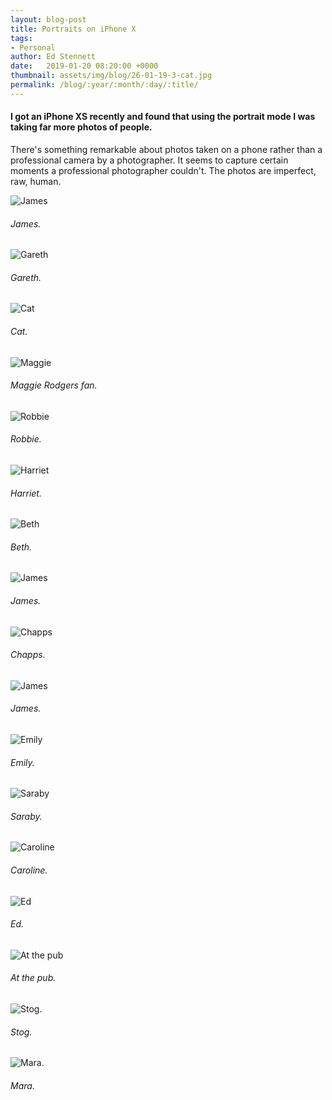 ```yaml
---
layout: blog-post
title: Portraits on iPhone X
tags:
- Personal
author: Ed Stennett
date:   2019-01-20 08:20:00 +0000
thumbnail: assets/img/blog/26-01-19-3-cat.jpg
permalink: /blog/:year/:month/:day/:title/
---
```


#### I got an iPhone XS recently and found that using the portrait mode I was taking far more photos of people.

There's something remarkable about photos taken on a phone rather than a professional camera by a photographer. It seems to capture certain moments a professional photographer couldn't. The photos are imperfect, raw, human.

<section>
    <div class="full-width portfolio-banner">
        <img data-src="{{ site.baseurl}}/assets/img/blog/26-01-19-1-james.jpg" class=" lazy no-padding portfolio-banner-image" alt="James"/>
    </div>
    <h6>James.</h6>
</section>

<section>
    <div class="full-width portfolio-banner">
        <img data-src="{{ site.baseurl}}/assets/img/blog/26-01-19-2-smith.jpg" class=" lazy no-padding portfolio-banner-image" alt="Gareth"/>
    </div>
    <h6>Gareth.</h6>
</section>

<section>
    <div class="full-width portfolio-banner">
        <img data-src="{{ site.baseurl}}/assets/img/blog/26-01-19-3-cat.jpg" class=" lazy no-padding portfolio-banner-image" alt="Cat"/>
    </div>
    <h6>Cat.</h6>
</section>

<section>
    <div class="full-width portfolio-banner">
        <img data-src="{{ site.baseurl}}/assets/img/blog/26-01-19-4-maggie.jpg" class=" lazy no-padding portfolio-banner-image" alt="Maggie"/>
    </div>
    <h6>Maggie Rodgers fan.</h6>
</section>

<section>
    <div class="full-width portfolio-banner">
        <img data-src="{{ site.baseurl}}/assets/img/blog/26-01-19-6-robbie.jpg" class=" lazy no-padding portfolio-banner-image" alt="Robbie"/>
    </div>
    <h6>Robbie.</h6>
</section>

<section>
    <div class="full-width portfolio-banner">
        <img data-src="{{ site.baseurl}}/assets/img/blog/26-01-19-7-harriet.jpg" class=" lazy no-padding portfolio-banner-image" alt="Harriet"/>
    </div>
    <h6>Harriet.</h6>
</section>

<section>
    <div class="full-width portfolio-banner">
        <img data-src="{{ site.baseurl}}/assets/img/blog/26-01-19-8-beth.jpg" class=" lazy no-padding portfolio-banner-image" alt="Beth"/>
    </div>
    <h6>Beth.</h6>
</section>

<section>
    <div class="full-width portfolio-banner">
        <img data-src="{{ site.baseurl}}/assets/img/blog/26-01-19-9-james.jpg" class=" lazy no-padding portfolio-banner-image" alt="James"/>
    </div>
    <h6>James.</h6>
</section>

<section>
    <div class="full-width portfolio-banner">
        <img data-src="{{ site.baseurl}}/assets/img/blog/26-01-19-10-chapps.jpg" class=" lazy no-padding portfolio-banner-image" alt="Chapps"/>
    </div>
    <h6>Chapps.</h6>
</section>

<section>
    <div class="full-width portfolio-banner">
        <img data-src="{{ site.baseurl}}/assets/img/blog/26-01-19-11-james.jpg" class=" lazy no-padding portfolio-banner-image" alt="James"/>
    </div>
    <h6>James.</h6>
</section>

<section>
    <div class="full-width portfolio-banner">
        <img data-src="{{ site.baseurl}}/assets/img/blog/26-01-19-12-emily.jpg" class=" lazy no-padding portfolio-banner-image" alt="Emily"/>
    </div>
    <h6>Emily.</h6>
</section>

<section>
    <div class="full-width portfolio-banner">
        <img data-src="{{ site.baseurl}}/assets/img/blog/26-01-19-13-saraby.jpg" class=" lazy no-padding portfolio-banner-image" alt="Saraby"/>
    </div>
    <h6>Saraby.</h6>
</section>

<section>
    <div class="full-width portfolio-banner">
        <img data-src="{{ site.baseurl}}/assets/img/blog/26-01-19-14-caroline.jpg" class=" lazy no-padding portfolio-banner-image" alt="Caroline"/>
    </div>
    <h6>Caroline.</h6>
</section>

<section>
    <div class="full-width portfolio-banner">
        <img data-src="{{ site.baseurl}}/assets/img/blog/26-01-19-15-ed.jpg" class=" lazy no-padding portfolio-banner-image" alt="Ed"/>
    </div>
    <h6>Ed.</h6>
</section>

<section>
    <div class="full-width portfolio-banner">
        <img data-src="{{ site.baseurl}}/assets/img/blog/26-01-19-16-smile.jpg" class=" lazy no-padding portfolio-banner-image" alt="At the pub"/>
    </div>
    <h6>At the pub.</h6>
</section>

<section>
    <div class="full-width portfolio-banner">
        <img data-src="{{ site.baseurl}}/assets/img/blog/26-01-19-17-stog.jpg" class=" lazy no-padding portfolio-banner-image" alt="Stog."/>
    </div>
    <h6>Stog.</h6>
</section>

<section>
    <div class="full-width portfolio-banner">
        <img data-src="{{ site.baseurl}}/assets/img/blog/26-01-19-18-mara.jpg" class=" lazy no-padding portfolio-banner-image" alt="Mara."/>
    </div>
    <h6>Mara.</h6>
</section>
